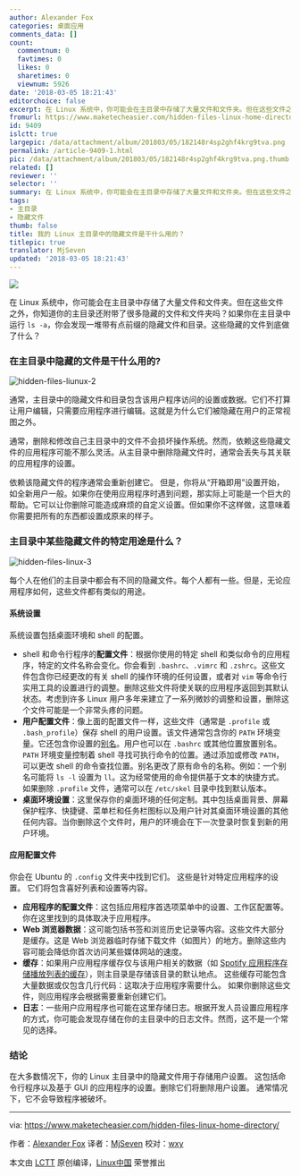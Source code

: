 ```yaml
---
author: Alexander Fox
categories: 桌面应用
comments_data: []
count:
  commentnum: 0
  favtimes: 0
  likes: 0
  sharetimes: 0
  viewnum: 5926
date: '2018-03-05 18:21:43'
editorchoice: false
excerpt: 在 Linux 系统中，你可能会在主目录中存储了大量文件和文件夹。但在这些文件之外，你知道你的主目录还附带了很多隐藏的文件和文件夹吗？
fromurl: https://www.maketecheasier.com/hidden-files-linux-home-directory/
id: 9409
islctt: true
largepic: /data/attachment/album/201803/05/182148r4sp2ghf4krg9tva.png
permalink: /article-9409-1.html
pic: /data/attachment/album/201803/05/182148r4sp2ghf4krg9tva.png.thumb.jpg
related: []
reviewer: ''
selector: ''
summary: 在 Linux 系统中，你可能会在主目录中存储了大量文件和文件夹。但在这些文件之外，你知道你的主目录还附带了很多隐藏的文件和文件夹吗？
tags:
- 主目录
- 隐藏文件
thumb: false
title: 我的 Linux 主目录中的隐藏文件是干什么用的？
titlepic: true
translator: MjSeven
updated: '2018-03-05 18:21:43'
---
```


![](/data/attachment/album/201803/05/182148r4sp2ghf4krg9tva.png)


在 Linux 系统中，你可能会在主目录中存储了大量文件和文件夹。但在这些文件之外，你知道你的主目录还附带了很多隐藏的文件和文件夹吗？如果你在主目录中运行 `ls -a`，你会发现一堆带有点前缀的隐藏文件和目录。这些隐藏的文件到底做了什么？


### 在主目录中隐藏的文件是干什么用的?


![hidden-files-liunux-2](/data/attachment/album/201803/05/182151ilrr5vc8m3ttyrzb.png "hidden-files-liunux-2")


通常，主目录中的隐藏文件和目录包含该用户程序访问的设置或数据。它们不打算让用户编辑，只需要应用程序进行编辑。这就是为什么它们被隐藏在用户的正常视图之外。


通常，删除和修改自己主目录中的文件不会损坏操作系统。然而，依赖这些隐藏文件的应用程序可能不那么灵活。从主目录中删除隐藏文件时，通常会丢失与其关联的应用程序的设置。


依赖该隐藏文件的程序通常会重新创建它。 但是，你将从“开箱即用”设置开始，如全新用户一般。如果你在使用应用程序时遇到问题，那实际上可能是一个巨大的帮助。它可以让你删除可能造成麻烦的自定义设置。但如果你不这样做，这意味着你需要把所有的东西都设置成原来的样子。


### 主目录中某些隐藏文件的特定用途是什么？


![hidden-files-linux-3](/data/attachment/album/201803/05/182154xt8gu54cilyca556.png "hidden-files-linux-3")


每个人在他们的主目录中都会有不同的隐藏文件。每个人都有一些。但是，无论应用程序如何，这些文件都有类似的用途。


#### 系统设置


系统设置包括桌面环境和 shell 的配置。


* shell 和命令行程序的**配置文件**：根据你使用的特定 shell 和类似命令的应用程序，特定的文件名称会变化。你会看到 `.bashrc`、`.vimrc` 和 `.zshrc`。这些文件包含你已经更改的有关 shell 的操作环境的任何设置，或者对 `vim` 等命令行实用工具的设置进行的调整。删除这些文件将使关联的应用程序返回到其默认状态。考虑到许多 Linux 用户多年来建立了一系列微妙的调整和设置，删除这个文件可能是一个非常头疼的问题。
* **用户配置文件**：像上面的配置文件一样，这些文件（通常是 `.profile` 或 `.bash_profile`）保存 shell 的用户设置。该文件通常包含你的 `PATH` 环境变量。它还包含你设置的[别名](https://www.maketecheasier.com/making-the-linux-command-line-a-little-friendlier/#aliases)。用户也可以在 `.bashrc` 或其他位置放置别名。`PATH` 环境变量控制着 shell 寻找可执行命令的位置。通过添加或修改 `PATH`，可以更改 shell 的命令查找位置。别名更改了原有命令的名称。例如：一个别名可能将 `ls -l` 设置为 `ll`。这为经常使用的命令提供基于文本的快捷方式。如果删除 `.profile` 文件，通常可以在 `/etc/skel` 目录中找到默认版本。
* **桌面环境设置**：这里保存你的桌面环境的任何定制。其中包括桌面背景、屏幕保护程序、快捷键、菜单栏和任务栏图标以及用户针对其桌面环境设置的其他任何内容。当你删除这个文件时，用户的环境会在下一次登录时恢复到新的用户环境。


#### 应用配置文件


你会在 Ubuntu 的 `.config` 文件夹中找到它们。 这些是针对特定应用程序的设置。 它们将包含喜好列表和设置等内容。


* **应用程序的配置文件**：这包括应用程序首选项菜单中的设置、工作区配置等。 你在这里找到的具体取决于应用程序。
* **Web 浏览器数据**：这可能包括书签和浏览历史记录等内容。这些文件大部分是缓存。这是 Web 浏览器临时存储下载文件（如图片）的地方。删除这些内容可能会降低你首次访问某些媒体网站的速度。
* **缓存**：如果用户应用程序缓存仅与该用户相关的数据（如 [Spotify 应用程序存储播放列表的缓存](https://www.maketecheasier.com/clear-spotify-cache/)），则主目录是存储该目录的默认地点。 这些缓存可能包含大量数据或仅包含几行代码：这取决于应用程序需要什么。 如果你删除这些文件，则应用程序会根据需要重新创建它们。
* **日志**：一些用户应用程序也可能在这里存储日志。根据开发人员设置应用程序的方式，你可能会发现存储在你的主目录中的日志文件。然而，这不是一个常见的选择。


### 结论


在大多数情况下，你的 Linux 主目录中的隐藏文件用于存储用户设置。 这包括命令行程序以及基于 GUI 的应用程序的设置。删除它们将删除用户设置。 通常情况下，它不会导致程序被破坏。




---


via: <https://www.maketecheasier.com/hidden-files-linux-home-directory/>


作者：[Alexander Fox](https://www.maketecheasier.com/author/alexfox/) 译者：[MjSeven](https://github.com/MjSeven) 校对：[wxy](https://github.com/wxy)


本文由 [LCTT](https://github.com/LCTT/TranslateProject) 原创编译，[Linux中国](https://linux.cn/) 荣誉推出